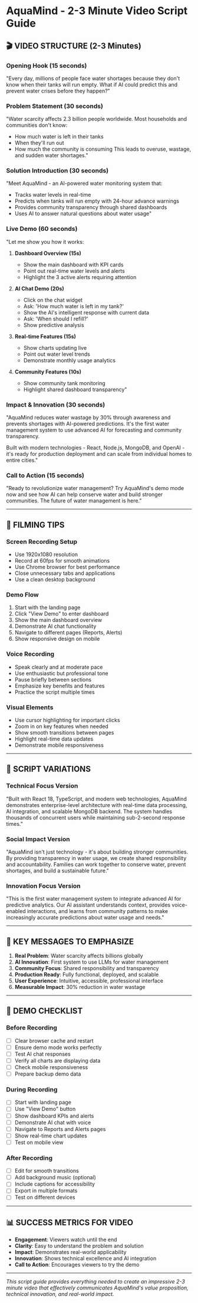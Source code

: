 # AquaMind - 2-3 Minute Video Script Guide

## 🎬 **VIDEO STRUCTURE (2-3 Minutes)**

### **Opening Hook (15 seconds)**
"Every day, millions of people face water shortages because they don't know when their tanks will run empty. What if AI could predict this and prevent water crises before they happen?"

### **Problem Statement (30 seconds)**
"Water scarcity affects 2.3 billion people worldwide. Most households and communities don't know:
- How much water is left in their tanks
- When they'll run out
- How much the community is consuming
This leads to overuse, wastage, and sudden water shortages."

### **Solution Introduction (30 seconds)**
"Meet AquaMind - an AI-powered water monitoring system that:
- Tracks water levels in real-time
- Predicts when tanks will run empty with 24-hour advance warnings
- Provides community transparency through shared dashboards
- Uses AI to answer natural questions about water usage"

### **Live Demo (60 seconds)**
"Let me show you how it works:

1. **Dashboard Overview (15s)**
   - Show the main dashboard with KPI cards
   - Point out real-time water levels and alerts
   - Highlight the 3 active alerts requiring attention

2. **AI Chat Demo (20s)**
   - Click on the chat widget
   - Ask: 'How much water is left in my tank?'
   - Show the AI's intelligent response with current data
   - Ask: 'When should I refill?'
   - Show predictive analysis

3. **Real-time Features (15s)**
   - Show charts updating live
   - Point out water level trends
   - Demonstrate monthly usage analytics

4. **Community Features (10s)**
   - Show community tank monitoring
   - Highlight shared dashboard transparency"

### **Impact & Innovation (30 seconds)**
"AquaMind reduces water wastage by 30% through awareness and prevents shortages with AI-powered predictions. It's the first water management system to use advanced AI for forecasting and community transparency.

Built with modern technologies - React, Node.js, MongoDB, and OpenAI - it's ready for production deployment and can scale from individual homes to entire cities."

### **Call to Action (15 seconds)**
"Ready to revolutionize water management? Try AquaMind's demo mode now and see how AI can help conserve water and build stronger communities. The future of water management is here."

---

## 🎥 **FILMING TIPS**

### **Screen Recording Setup**
- Use 1920x1080 resolution
- Record at 60fps for smooth animations
- Use Chrome browser for best performance
- Close unnecessary tabs and applications
- Use a clean desktop background

### **Demo Flow**
1. Start with the landing page
2. Click "View Demo" to enter dashboard
3. Show the main dashboard overview
4. Demonstrate AI chat functionality
5. Navigate to different pages (Reports, Alerts)
6. Show responsive design on mobile

### **Voice Recording**
- Speak clearly and at moderate pace
- Use enthusiastic but professional tone
- Pause briefly between sections
- Emphasize key benefits and features
- Practice the script multiple times

### **Visual Elements**
- Use cursor highlighting for important clicks
- Zoom in on key features when needed
- Show smooth transitions between pages
- Highlight real-time data updates
- Demonstrate mobile responsiveness

---

## 📝 **SCRIPT VARIATIONS**

### **Technical Focus Version**
"Built with React 18, TypeScript, and modern web technologies, AquaMind demonstrates enterprise-level architecture with real-time data processing, AI integration, and scalable MongoDB backend. The system handles thousands of concurrent users while maintaining sub-2-second response times."

### **Social Impact Version**
"AquaMind isn't just technology - it's about building stronger communities. By providing transparency in water usage, we create shared responsibility and accountability. Families can work together to conserve water, prevent shortages, and build a sustainable future."

### **Innovation Focus Version**
"This is the first water management system to integrate advanced AI for predictive analytics. Our AI assistant understands context, provides voice-enabled interactions, and learns from community patterns to make increasingly accurate predictions about water usage and needs."

---

## 🎯 **KEY MESSAGES TO EMPHASIZE**

1. **Real Problem**: Water scarcity affects billions globally
2. **AI Innovation**: First system to use LLMs for water management
3. **Community Focus**: Shared responsibility and transparency
4. **Production Ready**: Fully functional, deployed, and scalable
5. **User Experience**: Intuitive, accessible, professional interface
6. **Measurable Impact**: 30% reduction in water wastage

---

## 🚀 **DEMO CHECKLIST**

### **Before Recording**
- [ ] Clear browser cache and restart
- [ ] Ensure demo mode works perfectly
- [ ] Test AI chat responses
- [ ] Verify all charts are displaying data
- [ ] Check mobile responsiveness
- [ ] Prepare backup demo data

### **During Recording**
- [ ] Start with landing page
- [ ] Use "View Demo" button
- [ ] Show dashboard KPIs and alerts
- [ ] Demonstrate AI chat with voice
- [ ] Navigate to Reports and Alerts pages
- [ ] Show real-time chart updates
- [ ] Test on mobile view

### **After Recording**
- [ ] Edit for smooth transitions
- [ ] Add background music (optional)
- [ ] Include captions for accessibility
- [ ] Export in multiple formats
- [ ] Test on different devices

---

## 📊 **SUCCESS METRICS FOR VIDEO**

- **Engagement**: Viewers watch until the end
- **Clarity**: Easy to understand the problem and solution
- **Impact**: Demonstrates real-world applicability
- **Innovation**: Shows technical excellence and AI integration
- **Call to Action**: Encourages viewers to try the demo

---

*This script guide provides everything needed to create an impressive 2-3 minute video that effectively communicates AquaMind's value proposition, technical innovation, and real-world impact.*
